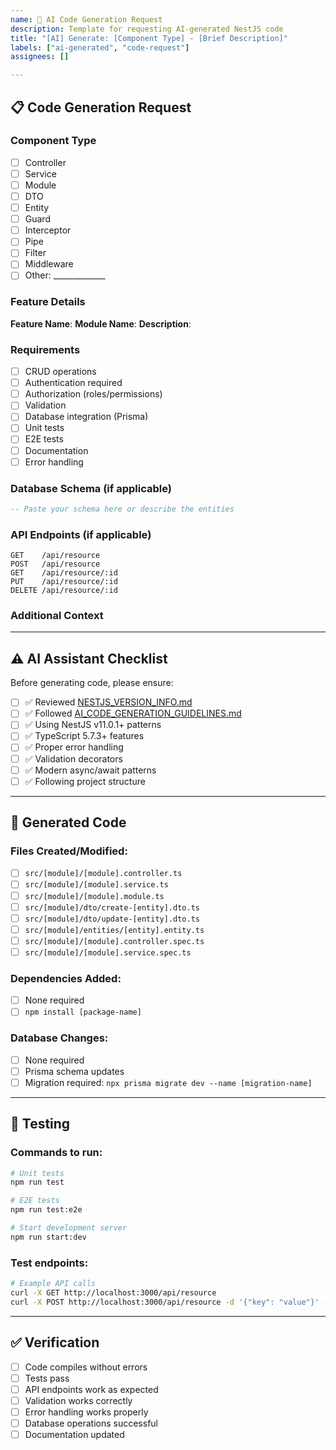 ```yaml
---
name: 🤖 AI Code Generation Request
description: Template for requesting AI-generated NestJS code
title: "[AI] Generate: [Component Type] - [Brief Description]"
labels: ["ai-generated", "code-request"]
assignees: []

---
```


## 📋 Code Generation Request

### **Component Type**
- [ ] Controller
- [ ] Service  
- [ ] Module
- [ ] DTO
- [ ] Entity
- [ ] Guard
- [ ] Interceptor
- [ ] Pipe
- [ ] Filter
- [ ] Middleware
- [ ] Other: _____________

### **Feature Details**
**Feature Name**: 
**Module Name**: 
**Description**: 

### **Requirements**
- [ ] CRUD operations
- [ ] Authentication required
- [ ] Authorization (roles/permissions)
- [ ] Validation
- [ ] Database integration (Prisma)
- [ ] Unit tests
- [ ] E2E tests
- [ ] Documentation
- [ ] Error handling

### **Database Schema** (if applicable)
```sql
-- Paste your schema here or describe the entities
```

### **API Endpoints** (if applicable)
```
GET    /api/resource
POST   /api/resource
GET    /api/resource/:id
PUT    /api/resource/:id
DELETE /api/resource/:id
```

### **Additional Context**
<!-- Provide any additional context, business rules, or special requirements -->

---

## ⚠️ **AI Assistant Checklist**

Before generating code, please ensure:

- [ ] ✅ Reviewed [NESTJS_VERSION_INFO.md](../NESTJS_VERSION_INFO.md)
- [ ] ✅ Followed [AI_CODE_GENERATION_GUIDELINES.md](../AI_CODE_GENERATION_GUIDELINES.md)
- [ ] ✅ Using NestJS v11.0.1+ patterns
- [ ] ✅ TypeScript 5.7.3+ features
- [ ] ✅ Proper error handling
- [ ] ✅ Validation decorators
- [ ] ✅ Modern async/await patterns
- [ ] ✅ Following project structure

---

## 📝 **Generated Code**

<!-- AI Assistant will provide the generated code here -->

### Files Created/Modified:
- [ ] `src/[module]/[module].controller.ts`
- [ ] `src/[module]/[module].service.ts`
- [ ] `src/[module]/[module].module.ts`
- [ ] `src/[module]/dto/create-[entity].dto.ts`
- [ ] `src/[module]/dto/update-[entity].dto.ts`
- [ ] `src/[module]/entities/[entity].entity.ts`
- [ ] `src/[module]/[module].controller.spec.ts`
- [ ] `src/[module]/[module].service.spec.ts`

### Dependencies Added:
- [ ] None required
- [ ] `npm install [package-name]`

### Database Changes:
- [ ] None required  
- [ ] Prisma schema updates
- [ ] Migration required: `npx prisma migrate dev --name [migration-name]`

---

## 🧪 **Testing**

### Commands to run:
```bash
# Unit tests
npm run test

# E2E tests  
npm run test:e2e

# Start development server
npm run start:dev
```

### Test endpoints:
```bash
# Example API calls
curl -X GET http://localhost:3000/api/resource
curl -X POST http://localhost:3000/api/resource -d '{"key": "value"}' -H "Content-Type: application/json"
```

---

## ✅ **Verification**

- [ ] Code compiles without errors
- [ ] Tests pass
- [ ] API endpoints work as expected
- [ ] Validation works correctly
- [ ] Error handling works properly
- [ ] Database operations successful
- [ ] Documentation updated
